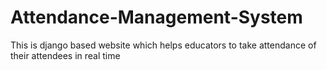 # Attendance-Management-System
This is django based website which helps educators to take attendance of their attendees in real time
